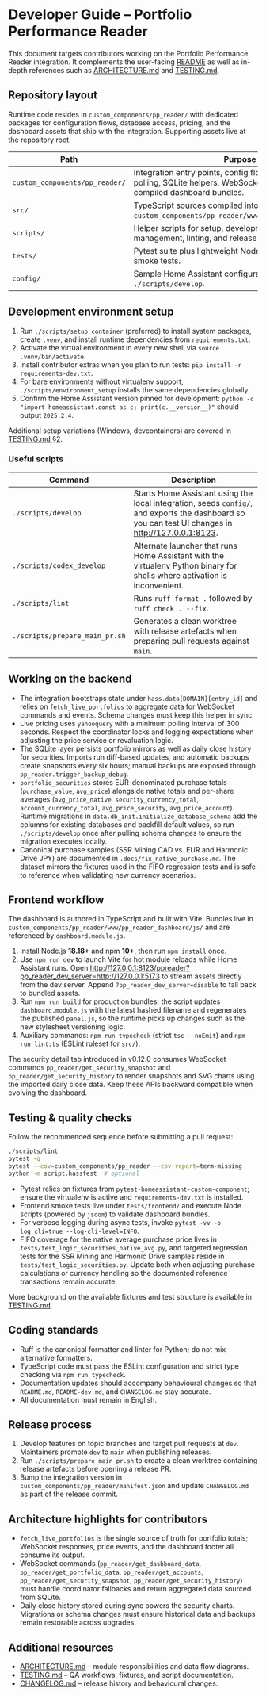 # Developer Guide – Portfolio Performance Reader

This document targets contributors working on the Portfolio Performance Reader integration. It complements the user-facing [README](README.md) as well as in-depth references such as [ARCHITECTURE.md](ARCHITECTURE.md) and [TESTING.md](TESTING.md).

## Repository layout
Runtime code resides in `custom_components/pp_reader/` with dedicated packages for configuration flows, database access, pricing, and the dashboard assets that ship with the integration. Supporting assets live at the repository root.

| Path | Purpose |
| --- | --- |
| `custom_components/pp_reader/` | Integration entry points, config flow, Yahoo Finance polling, SQLite helpers, WebSocket handlers, and compiled dashboard bundles. |
| `src/` | TypeScript sources compiled into `custom_components/pp_reader/www/pp_reader_dashboard/`. |
| `scripts/` | Helper scripts for setup, development server management, linting, and release preparation. |
| `tests/` | Pytest suite plus lightweight Node-based dashboard smoke tests. |
| `config/` | Sample Home Assistant configuration seeded by `./scripts/develop`. |

## Development environment setup
1. Run `./scripts/setup_container` (preferred) to install system packages, create `.venv`, and install runtime dependencies from `requirements.txt`.
2. Activate the virtual environment in every new shell via `source .venv/bin/activate`.
3. Install contributor extras when you plan to run tests: `pip install -r requirements-dev.txt`.
4. For bare environments without virtualenv support, `./scripts/environment_setup` installs the same dependencies globally.
5. Confirm the Home Assistant version pinned for development: `python -c "import homeassistant.const as c; print(c.__version__)"` should output `2025.2.4`.

Additional setup variations (Windows, devcontainers) are covered in [TESTING.md §2](TESTING.md).

### Useful scripts
| Command | Description |
| --- | --- |
| `./scripts/develop` | Starts Home Assistant using the local integration, seeds `config/`, and exports the dashboard so you can test UI changes in <http://127.0.0.1:8123>. |
| `./scripts/codex_develop` | Alternate launcher that runs Home Assistant with the virtualenv Python binary for shells where activation is inconvenient. |
| `./scripts/lint` | Runs `ruff format .` followed by `ruff check . --fix`. |
| `./scripts/prepare_main_pr.sh` | Generates a clean worktree with release artefacts when preparing pull requests against `main`. |

## Working on the backend
- The integration bootstraps state under `hass.data[DOMAIN][entry_id]` and relies on `fetch_live_portfolios` to aggregate data for WebSocket commands and events. Schema changes must keep this helper in sync.
- Live pricing uses `yahooquery` with a minimum polling interval of 300 seconds. Respect the coordinator locks and logging expectations when adjusting the price service or revaluation logic.
- The SQLite layer persists portfolio mirrors as well as daily close history for securities. Imports run diff-based updates, and automatic backups create snapshots every six hours; manual backups are exposed through `pp_reader.trigger_backup_debug`.
- `portfolio_securities` stores EUR-denominated purchase totals (`purchase_value`, `avg_price`) alongside native totals and per-share averages (`avg_price_native`, `security_currency_total`, `account_currency_total`, `avg_price_security`, `avg_price_account`). Runtime migrations in `data.db_init.initialize_database_schema` add the columns for existing databases and backfill default values, so run `./scripts/develop` once after pulling schema changes to ensure the migration executes locally.
- Canonical purchase samples (SSR Mining CAD vs. EUR and Harmonic Drive JPY) are documented in `.docs/fix_native_purchase.md`. The dataset mirrors the fixtures used in the FIFO regression tests and is safe to reference when validating new currency scenarios.

## Frontend workflow
The dashboard is authored in TypeScript and built with Vite. Bundles live in `custom_components/pp_reader/www/pp_reader_dashboard/js/` and are referenced by `dashboard.module.js`.

1. Install Node.js **18.18+** and npm **10+**, then run `npm install` once.
2. Use `npm run dev` to launch Vite for hot module reloads while Home Assistant runs. Open <http://127.0.0.1:8123/ppreader?pp_reader_dev_server=http://127.0.0.1:5173> to stream assets directly from the dev server. Append `?pp_reader_dev_server=disable` to fall back to bundled assets.
3. Run `npm run build` for production bundles; the script updates `dashboard.module.js` with the latest hashed filename and regenerates the published `panel.js`, so the runtime picks up changes such as the new stylesheet versioning logic.
4. Auxiliary commands: `npm run typecheck` (strict `tsc --noEmit`) and `npm run lint:ts` (ESLint ruleset for `src/`).

The security detail tab introduced in v0.12.0 consumes WebSocket commands `pp_reader/get_security_snapshot` and `pp_reader/get_security_history` to render snapshots and SVG charts using the imported daily close data. Keep these APIs backward compatible when evolving the dashboard.

## Testing & quality checks
Follow the recommended sequence before submitting a pull request:

```bash
./scripts/lint
pytest -q
pytest --cov=custom_components/pp_reader --cov-report=term-missing
python -m script.hassfest  # optional
```

- Pytest relies on fixtures from `pytest-homeassistant-custom-component`; ensure the virtualenv is active and `requirements-dev.txt` is installed.
- Frontend smoke tests live under `tests/frontend/` and execute Node scripts (powered by `jsdom`) to validate dashboard bundles.
- For verbose logging during async tests, invoke `pytest -vv -o log_cli=true --log-cli-level=INFO`.
- FIFO coverage for the native average purchase price lives in `tests/test_logic_securities_native_avg.py`, and targeted regression tests for the SSR Mining and Harmonic Drive samples reside in `tests/test_logic_securities.py`. Update both when adjusting purchase calculations or currency handling so the documented reference transactions remain accurate.

More background on the available fixtures and test structure is available in [TESTING.md](TESTING.md).

## Coding standards
- Ruff is the canonical formatter and linter for Python; do not mix alternative formatters.
- TypeScript code must pass the ESLint configuration and strict type checking via `npm run typecheck`.
- Documentation updates should accompany behavioural changes so that `README.md`, `README-dev.md`, and `CHANGELOG.md` stay accurate.
- All documentation must remain in English.

## Release process
1. Develop features on topic branches and target pull requests at `dev`. Maintainers promote `dev` to `main` when publishing releases.
2. Run `./scripts/prepare_main_pr.sh` to create a clean worktree containing release artefacts before opening a release PR.
3. Bump the integration version in `custom_components/pp_reader/manifest.json` and update `CHANGELOG.md` as part of the release commit.

## Architecture highlights for contributors
- `fetch_live_portfolios` is the single source of truth for portfolio totals; WebSocket responses, price events, and the dashboard footer all consume its output.
- WebSocket commands (`pp_reader/get_dashboard_data`, `pp_reader/get_portfolio_data`, `pp_reader/get_accounts`, `pp_reader/get_security_snapshot`, `pp_reader/get_security_history`) must handle coordinator fallbacks and return aggregated data sourced from SQLite.
- Daily close history stored during sync powers the security charts. Migrations or schema changes must ensure historical data and backups remain restorable across upgrades.

## Additional resources
- [ARCHITECTURE.md](ARCHITECTURE.md) – module responsibilities and data flow diagrams.
- [TESTING.md](TESTING.md) – QA workflows, fixtures, and script documentation.
- [CHANGELOG.md](CHANGELOG.md) – release history and behavioural changes.
